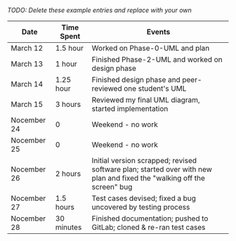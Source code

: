 *TODO: Delete these example entries and replace with your own*  	         	  

| Date        | Time Spent | Events  	         	  
|-------------|------------|--------------------  	         	  
| March 12 | 1.5 hour     | Worked on Phase-0-UML and plan 	         	  
| March 13 | 1 hour | Finished Phase-2-UML and worked on design phase	         	  
| March 14 | 1.25 hour     | Finished design phase and peer-reviewed one student's UML	         	  
| March 15 | 3 hours  | Reviewed my final UML diagram, started implementation	         	  
| Nocember 24 | 0          | Weekend - no work  	         	  
| Nocember 25 | 0          | Weekend - no work  	         	  
| Nocember 26 | 2 hours    | Initial version scrapped; revised software plan; started over with new plan and fixed the "walking off the screen" bug  	         	  
| Nocember 27 | 1.5 hours  | Test cases devised; fixed a bug uncovered by testing process  	         	  
| Nocember 28 | 30 minutes | Finished documentation; pushed to GitLab; cloned & re-ran test cases  	         	  
